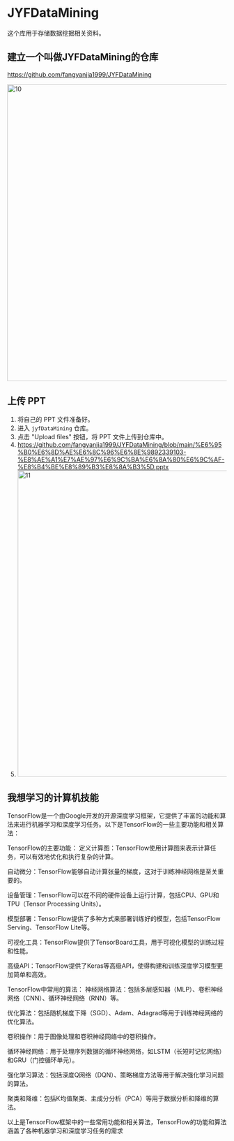 # JYFDataMining

这个库用于存储数据挖掘相关资料。

## 建立一个叫做JYFDataMining的仓库

https://github.com/fangyanjia1999/JYFDataMining

<img width="680" alt="10" src="https://github.com/fangyanjia1999/JYFDataMining/assets/150905563/d4d68a9c-8360-4004-88eb-2afcc63add01">

## 上传 PPT

1. 将自己的 PPT 文件准备好。
2. 进入 `jyfDataMining` 仓库。
3. 点击 "Upload files" 按钮，将 PPT 文件上传到仓库中。
4. https://github.com/fangyanjia1999/JYFDataMining/blob/main/%E6%95%B0%E6%8D%AE%E6%8C%96%E6%8E%9892339103-%E8%AE%A1%E7%AE%97%E6%9C%BA%E6%8A%80%E6%9C%AF-%E8%B4%BE%E8%89%B3%E8%8A%B3%5D.pptx
6. <img width="701" alt="11" src="https://github.com/fangyanjia1999/JYFDataMining/assets/150905563/124f99a0-eeab-47a0-8ce4-9e7af4fb0e28">

## 我想学习的计算机技能

TensorFlow是一个由Google开发的开源深度学习框架，它提供了丰富的功能和算法来进行机器学习和深度学习任务。以下是TensorFlow的一些主要功能和相关算法：

TensorFlow的主要功能：
定义计算图：TensorFlow使用计算图来表示计算任务，可以有效地优化和执行复杂的计算。

自动微分：TensorFlow能够自动计算张量的梯度，这对于训练神经网络是至关重要的。

设备管理：TensorFlow可以在不同的硬件设备上运行计算，包括CPU、GPU和TPU（Tensor Processing Units）。

模型部署：TensorFlow提供了多种方式来部署训练好的模型，包括TensorFlow Serving、TensorFlow Lite等。

可视化工具：TensorFlow提供了TensorBoard工具，用于可视化模型的训练过程和性能。

高级API：TensorFlow提供了Keras等高级API，使得构建和训练深度学习模型更加简单和高效。

TensorFlow中常用的算法：
神经网络算法：包括多层感知器（MLP）、卷积神经网络（CNN）、循环神经网络（RNN）等。

优化算法：包括随机梯度下降（SGD）、Adam、Adagrad等用于训练神经网络的优化算法。

卷积操作：用于图像处理和卷积神经网络中的卷积操作。

循环神经网络：用于处理序列数据的循环神经网络，如LSTM（长短时记忆网络）和GRU（门控循环单元）。

强化学习算法：包括深度Q网络（DQN）、策略梯度方法等用于解决强化学习问题的算法。

聚类和降维：包括K均值聚类、主成分分析（PCA）等用于数据分析和降维的算法。

以上是TensorFlow框架中的一些常用功能和相关算法，TensorFlow的功能和算法涵盖了各种机器学习和深度学习任务的需求
